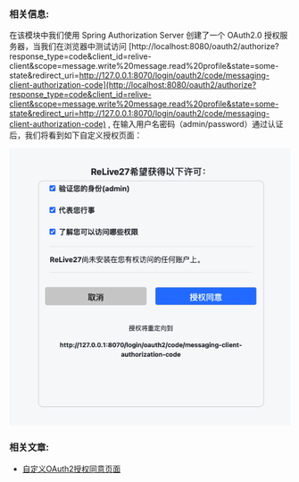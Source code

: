 ### 相关信息:

在该模块中我们使用 Spring Authorization Server 创建了一个 OAuth2.0
授权服务器，当我们在浏览器中测试访问 [http://localhost:8080/oauth2/authorize?response_type=code&client_id=relive-client&scope=message.write%20message.read%20profile&state=some-state&redirect_uri=http://127.0.0.1:8070/login/oauth2/code/messaging-client-authorization-code](http://localhost:8080/oauth2/authorize?response_type=code&client_id=relive-client&scope=message.write%20message.read%20profile&state=some-state&redirect_uri=http://127.0.0.1:8070/login/oauth2/code/messaging-client-authorization-code)
, 在输入用户名密码（admin/password）通过认证后，我们将看到如下自定义授权页面：<br />

![](./image/custom-page.png)

### 相关文章:

- [自定义OAuth2授权同意页面](https://relive27.github.io/blog/custom-oauth2-consent-page)

